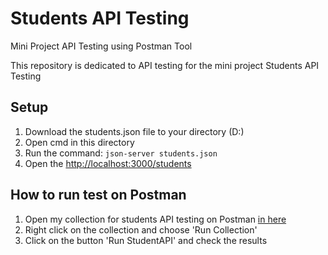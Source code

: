 # Students API Testing
Mini Project API Testing using Postman Tool

This repository is dedicated to API testing for the mini project Students API Testing

## Setup

1. Download the students.json file to your directory (D:)
2. Open cmd in this directory
3. Run the command: `json-server students.json`
4. Open the [http://localhost:3000/students](http://localhost:3000/students)

## How to run test on Postman

1. Open my collection for students API testing on Postman [in here](https://www.postman.com/navigation-physicist-43524195/workspace/for-resume/collection/26103041-6882030d-055f-4f67-838e-7b0c544b45ed?action=share&creator=26103041)
2. Right click on the collection and choose 'Run Collection'
3. Click on the button 'Run StudentAPI' and check the results

